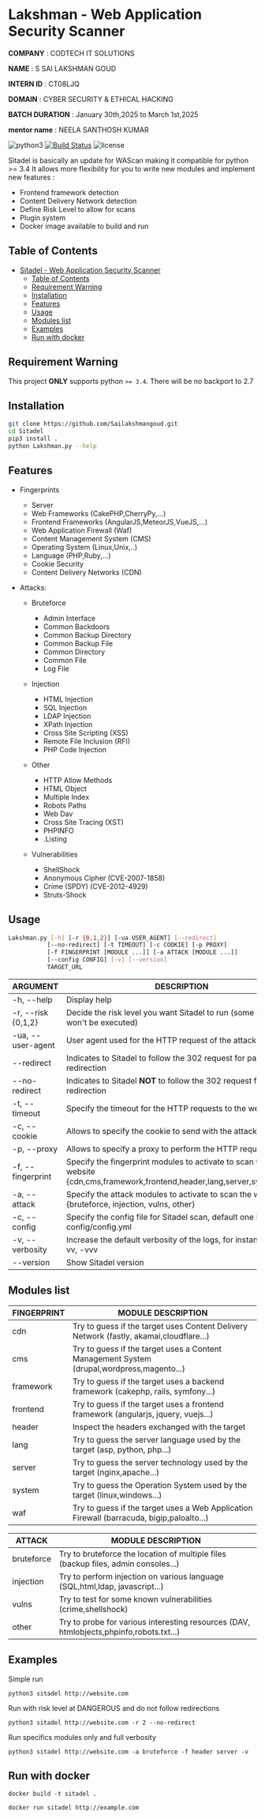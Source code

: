 
# Lakshman - Web Application Security Scanner
**COMPANY** : CODTECH IT SOLUTIONS

**NAME** : S SAI LAKSHMAN GOUD

**INTERN ID** : CT08LJQ

**DOMAIN** : CYBER SECURITY & ETHICAL HACKING


**BATCH DURATION** : January 30th,2025 to March 1st,2025

**mentor name** : NEELA SANTHOSH KUMAR


 ![python3](https://img.shields.io/badge/python-3.6-green.svg) [![Build Status](https://travis-ci.org/shenril/Sitadel.svg?branch=master)](https://travis-ci.org/shenril/Sitadel) ![license](https://img.shields.io/badge/License-GPLv3-brightgreen.svg)

Sitadel is basically an update for WAScan making it compatible for python >= 3.4
It allows more flexibility for you to write new modules and implement new features :

- Frontend framework detection
- Content Delivery Network detection
- Define Risk Level to allow for scans
- Plugin system
- Docker image available to build and run

## Table of Contents

- [Sitadel - Web Application Security Scanner](#sitadel---web-application-security-scanner)
  - [Table of Contents](#table-of-contents)
  - [Requirement Warning](#requirement-warning)
  - [Installation](#installation)
  - [Features](#features)
  - [Usage](#usage)
  - [Modules list](#modules-list)
  - [Examples](#examples)
  - [Run with docker](#run-with-docker)

## Requirement Warning

 This project **ONLY** supports python `>= 3.4`. There will be no backport to 2.7

## Installation

```bash
git clone https://github.com/Sailakshmangoud.git
cd Sitadel
pip3 install .
python Lakshman.py --help
```

## Features

- Fingerprints
  - Server
  - Web Frameworks (CakePHP,CherryPy,...)
  - Frontend Frameworks (AngularJS,MeteorJS,VueJS,...)
  - Web Application Firewall (Waf)
  - Content Management System (CMS)
  - Operating System (Linux,Unix,..)
  - Language (PHP,Ruby,...)
  - Cookie Security
  - Content Delivery Networks (CDN)

- Attacks:
  - Bruteforce
    - Admin Interface
    - Common Backdoors
    - Common Backup Directory
    - Common Backup File
    - Common Directory
    - Common File
    - Log File

  - Injection
    - HTML Injection
    - SQL Injection
    - LDAP Injection
    - XPath Injection
    - Cross Site Scripting (XSS)
    - Remote File Inclusion (RFI)
    - PHP Code Injection

  - Other
    - HTTP Allow Methods
    - HTML Object
    - Multiple Index
    - Robots Paths
    - Web Dav
    - Cross Site Tracing (XST)
    - PHPINFO
    - .Listing

  - Vulnerabilities
    - ShellShock
    - Anonymous Cipher (CVE-2007-1858)
    - Crime (SPDY) (CVE-2012-4929)
    - Struts-Shock

## Usage

```bash
Lakshman.py [-h] [-r {0,1,2}] [-ua USER_AGENT] [--redirect]
           [--no-redirect] [-t TIMEOUT] [-c COOKIE] [-p PROXY]
           [-f FINGERPRINT [MODULE ...]] [-a ATTACK [MODULE ...]]
           [--config CONFIG] [-v] [--version]
           TARGET_URL
```

| ARGUMENT               | DESCRIPTION                                                                               |
| ---------------------- | ----------------------------------------------------------------------------------------- |
| -h, --help         | Display help |
| -r, --risk {0,1,2}        | Decide the risk level you want Sitadel to run (some attacks won't be executed)          |
| -ua, --user-agent       | User agent used for the HTTP request of the attacks          |
| --redirect      | Indicates to Sitadel to follow the 302 request for page redirection                                          |
| --no-redirect             | Indicates to Sitadel **NOT** to follow the 302 request for page redirection                |
| -t, --timeout                    | Specify the timeout for the HTTP requests to the website                                          |
| -c, --cookie          | Allows to specify the cookie to send with the attack requests                                                              |
| -p, --proxy  | Allows to specify a proxy to perform the HTTP requests               |
| -f, --fingerprint             | Specify the fingerprint modules to activate to scan the website {cdn,cms,framework,frontend,header,lang,server,system,waf} |
| -a, --attack           | Specify the attack modules to activate to scan the website {bruteforce, injection, vulns, other}      |
| -c, --config           | Specify the config file for Sitadel scan, default one is in config/config.yml      |
| -v, --verbosity          | Increase the default verbosity of the logs, for instance: -v , -vv, -vvv                                                      |
| --version          | Show Sitadel version                                                                       |

## Modules list

| FINGERPRINT   | MODULE DESCRIPTION                                                                               |
| ------------- | ----------------------------------------------------------------------------------------- |
| cdn   | Try to guess if the target uses Content Delivery Network (fastly, akamai,cloudflare...) |
| cms        | Try to guess if the target uses a Content Management System (drupal,wordpress,magento...)          |
| framework        | Try to guess if the target uses a backend framework (cakephp, rails, symfony...)          |
| frontend        | Try to guess if the target uses a frontend framework (angularjs, jquery, vuejs...)         |
| header        | Inspect the headers exchanged with the target          |
| lang        | Try to guess the server language used by the target (asp, python, php...)         |
| server        | Try to guess the server technology used by the target (nginx,apache...)          |
| system        | Try to guess the Operation System used by the target (linux,windows...)          |
| waf        | Try to guess if the target uses a Web Application Firewall (barracuda, bigip,paloalto...)          

| ATTACK   | MODULE DESCRIPTION                                                                               |
| ------------- | ----------------------------------------------------------------------------------------- |
| bruteforce   | Try to bruteforce the location of multiple files (backup files, admin consoles...) |
| injection        | Try to perform injection on various language (SQL,html,ldap, javascript...)          |
| vulns        | Try to test for some known vulnerabilities (crime,shellshock)          |
| other        | Try to probe for various interesting resources (DAV, htmlobjects,phpinfo,robots.txt...)          |

## Examples

Simple run

`python3 sitadel http://website.com`

Run with risk level at DANGEROUS and do not follow redirections

`python3 sitadel http://website.com -r 2 --no-redirect`

Run specifics modules only and full verbosity

`python3 sitadel http://website.com -a bruteforce -f header server -v`

## Run with docker

`docker build -t sitadel .`

`docker run sitadel http://example.com`

